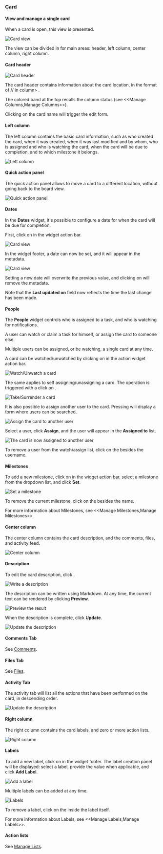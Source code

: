 ### Card

#### View and manage a single card

When a card is open, this view is presented.

<img class="pure-img" src="{{relativeRootPath}}/images/en/c04_card_metadata_view.png" alt="Card view">

The view can be divided in for main areas: header, left column, center column, right column.

#### Card header

<img class="pure-img" src="{{relativeRootPath}}/images/en/c04_card_metadata_header.png" alt="Card header">

The card header contains information about the card location, in the format of <project>/<board>/<shortname> in column> <column>.

The colored band at the top recalls the column status (see <<Manage Columns,Manage Columns>>).

Clicking on the card name will trigger the edit form.

#### Left column

The left column contains the basic card information, such as who created the card, when it was created, when it was last modified and by whom, who is assigned and who is watching the card, when the card will be due to completion, and to which milestone it belongs.

<img class="pure-img" src="{{relativeRootPath}}/images/en/c04_card_metadata_left-column.png" alt="Left column">

#### Quick action panel

The quick action panel allows to move a card to a different location, without going back to the board view.

<img class="pure-img" src="{{relativeRootPath}}/images/en/c04_card_metadata_quick-action-panel.png" alt="Quick action panel">

#### Dates

In the **Dates** widget, it's possible to configure a date for when the card will be due for completion.

First, click on <i class="fa fa-calendar"></i> in the widget action bar.

<img class="pure-img" src="{{relativeRootPath}}/images/en/c04_card_metadata_dates-01.png" alt="Card view">

In the widget footer, a date can now be set, and it will appear in the metadata.

<img class="pure-img" src="{{relativeRootPath}}/images/en/c04_card_metadata_dates-02.png" alt="Card view">

Setting a new date will overwrite the previous value, and clicking on <i class="fa fa-times"></i> will remove the metadata.

Note that the **Last updated on** field now reflects the time the last change has been made.

#### People

The **People** widget controls who is assigned to a task, and who is watching for notifications.

A user can watch or claim a task for himself, or assign the card to someone else.

Multiple users can be assigned, or be watching, a single card at any time.

A card can be watched/unwatched by clicking on <i class="fa fa-eye"></i> in the action widget action bar.

<img class="pure-img" src="{{relativeRootPath}}/images/en/c04_card_metadata_people-watch-unwatch.png" alt="Watch/Unwatch a card">

The same applies to self assigning/unassigning a card. The operation is triggered with a click on <i class="fa fa-hand-o-up"></i>.

<img class="pure-img" src="{{relativeRootPath}}/images/en/c04_card_metadata_people-self-assign.png" alt="Take/Surrender a card">

It is also possible to assign another user to the card. Pressing <i class="fa fa-user"></i> will display a form where users can be searched.

<img class="pure-img" src="{{relativeRootPath}}/images/en/c04_card_metadata_people-assign.png" alt="Assign the card to another user">

Select a user, click **Assign**, and the user will appear in the **Assigned to** list.

<img class="pure-img" src="{{relativeRootPath}}/images/en/c04_card_metadata_people-assigned.png" alt="The card is now assigned to another user">

To remove a user from the watch/assign list, click on the <i class="fa fa-times"></i> besides the username.

#### Milestones

To add a new milestone, click on <i class="fa fa-plus"></i> in the widget action bar, select a milestone from the dropdown list, and click **Set**.

<img class="pure-img" src="{{relativeRootPath}}/images/en/c04_card_metadata_milestones-set.png" alt="Set a milestone">

To remove the current milestone, click on the <i class="fa fa-times"></i> besides the name.

For more information about Milestones, see <<Manage Milestones,Manage Milestones>>

#### Center column

The center column contains the card description, and the comments, files, and activity feed.

<img class="pure-img" src="{{relativeRootPath}}/images/en/c04_card_metadata_center-column.png" alt="Center column">

#### Description

To edit the card description, click <i class="fa fa-pencil"></i>.

<img class="pure-img" src="{{relativeRootPath}}/images/en/c04_card_metadata_description-write.png" alt="Write a description">

The description can be written using Markdown. At any time, the current text can be rendered by clicking **Preview**.

<img class="pure-img" src="{{relativeRootPath}}/images/en/c04_card_metadata_description-preview.png" alt="Preview the result">

When the description is complete, click **Update**.

<img class="pure-img" src="{{relativeRootPath}}/images/en/c04_card_metadata_description-done.png" alt="Update the description">

#### Comments Tab

See <a href="{{relativeRootPath}}/04-user-manual/04-04-card/04-04-03-comments.html#comments">Comments</a>.

#### Files Tab

See <a href="{{relativeRootPath}}/04-user-manual/04-04-card/04-04-04-files.html#files">Files</a>.

#### Activity Tab

The activity tab will list all the actions that have been performed on the card, in descending order.

<img class="pure-img" src="{{relativeRootPath}}/images/en/c04_card_metadata_activity.png" alt="Update the description">

#### Right column

The right column contains the card labels, and zero or more action lists.

<img class="pure-img" src="{{relativeRootPath}}/images/en/c04_card_metadata_right-column.png" alt="Right column">

#### Labels

To add a new label, click on <i class="fa fa-plus"></i> in the widget footer. The label creation panel will be displayed: select a label, provide the value when applicable, and click **Add Label**.

<img class="pure-img" src="{{relativeRootPath}}/images/en/c04_card_metadata_add-label.png" alt="Add a label">

Multiple labels can be added at any time.

<img class="pure-img" src="{{relativeRootPath}}/images/en/c04_card_metadata_labels.png" alt="Labels">

To remove a label, click on the <i class="fa fa-times"></i> inside the label itself.

For more information about Labels, see <<Manage Labels,Manage Labels>>.

#### Action lists

See <a href="{{relativeRootPath}}/04-04-card/04-04-05-manage-lists.html#manage-lists">Manage Lists</a>.